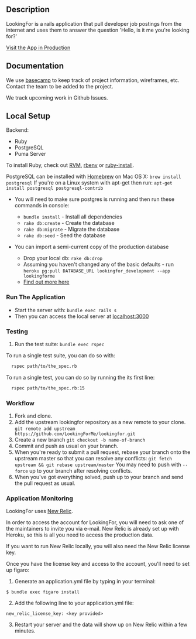 ## Description
LookingFor is a rails application that pull developer job postings from the internet and uses them to answer the question 'Hello, is it me you're looking for?'

[Visit the App in Production](https://lookingforme.herokuapp.com/)

## Documentation
We use [basecamp](https://3.basecamp.com/3278136/projects/495148) to keep track of project information, wireframes, etc. Contact the team to be added to the project.

We track upcoming work in Github Issues.

## Local Setup

Backend:

- Ruby
- PostgreSQL
- Puma Server

To install Ruby, check out [RVM](https://rvm.io), [rbenv](https://github.com/sstephenson/rbenv) or [ruby-install](https://github.com/postmodern/ruby-install).

PostgreSQL can be installed with [Homebrew](http://brew.sh) on Mac OS X: `brew install postgresql`
If you're on a Linux system with apt-get then run: `apt-get install postgresql postgresql-contrib`

* You will need to make sure postgres is running and then run these commands in console:
  - `bundle install` - Install all dependencies
  - `rake db:create` - Create the database
  - `rake db:migrate` - Migrate the database
  - `rake db:seed` - Seed the database

* You can import a semi-current copy of the production database
  - Drop your local db: `rake db:drop`
  - Assuming you haven't changed any of the basic defaults - run `heroku pg:pull DATABASE_URL lookingfor_development --app lookingforme`
  - [Find out more here](https://devcenter.heroku.com/articles/heroku-postgresql#pg-push-and-pg-pull)

### Run The Application

* Start the server with: `bundle exec rails s`
* Then you can access the local server at [localhost:3000](http://localhost:3000)

### Testing
1. Run the test suite: `bundle exec rspec`

To run a single test suite, you can do so with:

```bash
  rspec path/to/the_spec.rb
```
To run a single test, you can do so by running the its first line:

```bash
  rspec path/to/the_spec.rb:15
```

### Workflow

1. Fork and clone.
1. Add the upstream lookingfor repository as a new remote to your clone.
   `git remote add upstream https://github.com/LookingForMe/lookingfor.git`
1. Create a new branch
   `git checkout -b name-of-branch`
1. Commit and push as usual on your branch.
1. When you're ready to submit a pull request, rebase your branch onto
   the upstream master so that you can resolve any conflicts:
   `git fetch upstream && git rebase upstream/master`
   You may need to push with `--force` up to your branch after resolving conflicts.
1. When you've got everything solved, push up to your branch and send the pull request as usual.

### Application Monitoring

LookingFor uses [New Relic](http://newrelic.com/).

In order to access the account for LookingFor, you will need to ask one of the maintainers to invite you via e-mail. New Relic is already set up with Heroku, so this is all you need to access the production data.

If you want to run New Relic locally, you will also need the New Relic license key.

Once you have the license key and access to the account, you'll need to set up figaro:

1. Generate an application.yml file by typing in your terminal:

  `$ bundle exec figaro install`

2. Add the following line to your application.yml file:

 `new_relic_license_key: <key provided>`

3. Restart your server and the data will show up on New Relic within a few minutes.
